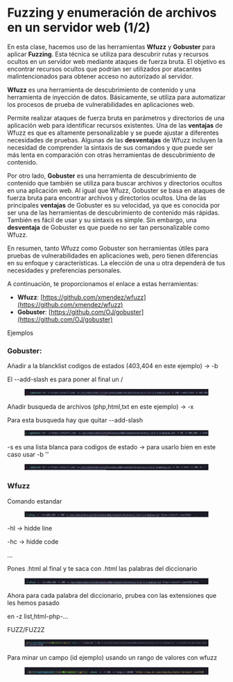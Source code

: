 # Fuzzing y enumeración de archivos en un servidor web (1/2)

En esta clase, hacemos uso de las herramientas **Wfuzz** y **Gobuster** para aplicar **Fuzzing**. Esta técnica se utiliza para descubrir rutas y recursos ocultos en un servidor web mediante ataques de fuerza bruta. El objetivo es encontrar recursos ocultos que podrían ser utilizados por atacantes malintencionados para obtener acceso no autorizado al servidor.

**Wfuzz** es una herramienta de descubrimiento de contenido y una herramienta de inyección de datos. Básicamente, se utiliza para automatizar los procesos de prueba de vulnerabilidades en aplicaciones web.

Permite realizar ataques de fuerza bruta en parámetros y directorios de una aplicación web para identificar recursos existentes. Una de las **ventajas** de Wfuzz es que es altamente personalizable y se puede ajustar a diferentes necesidades de pruebas. Algunas de las **desventajas** de Wfuzz incluyen la necesidad de comprender la sintaxis de sus comandos y que puede ser más lenta en comparación con otras herramientas de descubrimiento de contenido.

Por otro lado, **Gobuster** es una herramienta de descubrimiento de contenido que también se utiliza para buscar archivos y directorios ocultos en una aplicación web. Al igual que Wfuzz, Gobuster se basa en ataques de fuerza bruta para encontrar archivos y directorios ocultos. Una de las principales **ventajas** de Gobuster es su velocidad, ya que es conocida por ser una de las herramientas de descubrimiento de contenido más rápidas. También es fácil de usar y su sintaxis es simple. Sin embargo, una **desventaja** de Gobuster es que puede no ser tan personalizable como Wfuzz.

En resumen, tanto Wfuzz como Gobuster son herramientas útiles para pruebas de vulnerabilidades en aplicaciones web, pero tienen diferencias en su enfoque y características. La elección de una u otra dependerá de tus necesidades y preferencias personales.

A continuación, te proporcionamos el enlace a estas herramientas:

* **Wfuzz**: [https://github.com/xmendez/wfuzz](https://github.com/xmendez/wfuzz)
* **Gobuster**: [https://github.com/OJ/gobuster](https://github.com/OJ/gobuster)

Ejemplos

### Gobuster:

Añadir a la blancklist codigos de estados (403,404 en este ejemplo) -> -b

El --add-slash es para poner al final un /

<figure><img src="../../../../.gitbook/assets/image (19).png" alt=""><figcaption></figcaption></figure>

Añadir busqueda de archivos (php,html,txt en este ejemplo) -> -x

Para esta busqueda hay que quitar --add-slash

<figure><img src="../../../../.gitbook/assets/image (2) (1) (1).png" alt=""><figcaption></figcaption></figure>

\-s es una lista blanca para codigos de estado -> para usarlo bien en este caso usar -b ''&#x20;

<figure><img src="../../../../.gitbook/assets/image (3) (1) (1).png" alt=""><figcaption></figcaption></figure>

### Wfuzz

Comando estandar

<figure><img src="../../../../.gitbook/assets/image (4) (1) (1).png" alt=""><figcaption></figcaption></figure>

\-hl -> hidde line

\-hc -> hidde code&#x20;

...

Pones .html al final y te saca con .html las palabras del diccionario

<figure><img src="../../../../.gitbook/assets/image (5) (1) (1).png" alt=""><figcaption></figcaption></figure>

Ahora para cada palabra del diccionario, prubea con las extensiones que les hemos pasado

en -z list,html-php-...

FUZZ/FUZ2Z&#x20;

<figure><img src="../../../../.gitbook/assets/image (6) (1) (1).png" alt=""><figcaption></figcaption></figure>

Para minar un campo (id ejemplo) usando un rango de valores con wfuzz&#x20;

<figure><img src="../../../../.gitbook/assets/image (7) (1) (1).png" alt=""><figcaption></figcaption></figure>
